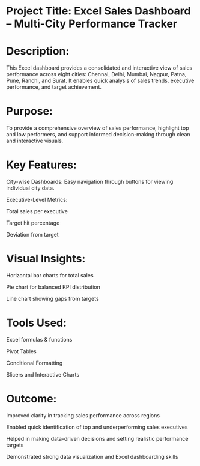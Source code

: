 
# Project Title: Excel Sales Dashboard – Multi-City Performance Tracker

# Description:

This Excel dashboard provides a consolidated and interactive view of sales performance across eight cities: Chennai, Delhi, Mumbai, Nagpur, Patna, Pune, Ranchi, and Surat. It enables quick analysis of sales trends, executive performance, and target achievement.

# Purpose:
To provide a comprehensive overview of sales performance, highlight top and low performers, and support informed decision-making through clean and interactive visuals.

# Key Features:

City-wise Dashboards: Easy navigation through buttons for viewing individual city data.

Executive-Level Metrics:

Total sales per executive

Target hit percentage

Deviation from target

# Visual Insights:

Horizontal bar charts for total sales

Pie chart for balanced KPI distribution

Line chart showing gaps from targets

# Tools Used:

Excel formulas & functions

Pivot Tables

Conditional Formatting

Slicers and Interactive Charts

# Outcome:

Improved clarity in tracking sales performance across regions

Enabled quick identification of top and underperforming sales executives

Helped in making data-driven decisions and setting realistic performance targets

Demonstrated strong data visualization and Excel dashboarding skills
